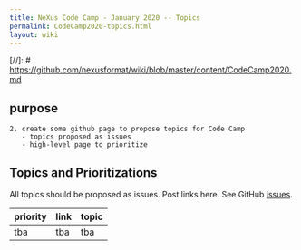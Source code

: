 ```yaml
---
title: NeXus Code Camp - January 2020 -- Topics
permalink: CodeCamp2020-topics.html
layout: wiki
---
```


[//]: #  https://github.com/nexusformat/wiki/blob/master/content/CodeCamp2020.md

## purpose

```
2. create some github page to propose topics for Code Camp
   - topics proposed as issues
   - high-level page to prioritize
```

## Topics and Prioritizations

All topics should be proposed as issues.  Post links here.
See GitHub [issues](https://github.com/nexusformat/definitions/issues).

priority | link | topic
--- | --- | ---
tba | tba | tba
